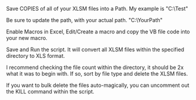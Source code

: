 Save COPIES of all of your XLSM files into a Path. My example is "C:\Test\"

Be sure to update the path, with your actual path. "C:\YourPath\"

Enable Macros in Excel, Edit/Create a macro and copy the VB file code into your new macro. 

Save and Run the script. It will convert all XLSM files within the specified directory to XLS format.

I recommend checking the file count within the directory, it should be 2x what it was to begin with. If so, sort by file type and delete the XLSM files. 

If you want to bulk delete the files auto-magically, you can uncomment out the KILL command within the script. 
